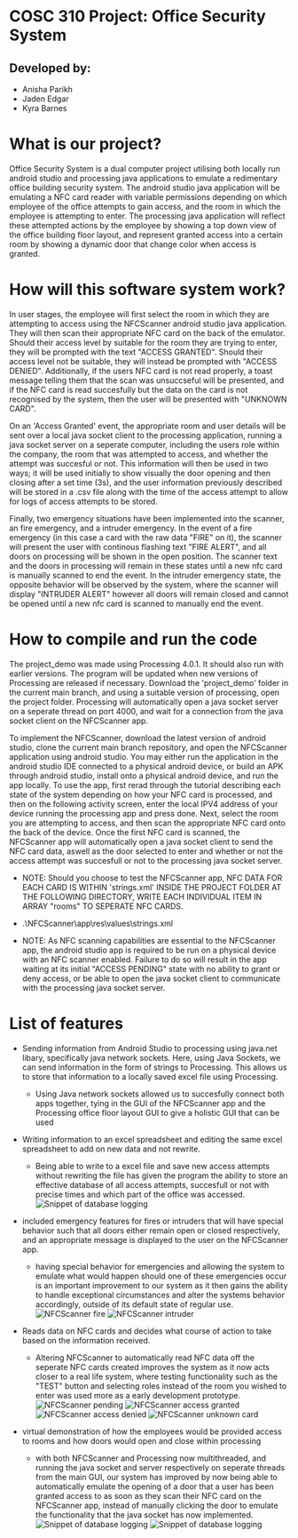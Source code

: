 # COSC 310 Project: Office Security System

## Developed by:
- Anisha Parikh
- Jaden Edgar
- Kyra Barnes

# What is our project?

Office Security System is a dual computer project utilising both locally run android studio and processing java applications to emulate a redimentary office building security system. The android studio java application will be emulating a NFC card reader with variable permissions depending on which employee of the office attempts to gain access, and the room in which the employee is attempting to enter. The processing java application will reflect these attempted actions by the employee by showing a top down view of the office building floor layout, and represent granted access into a certain room by showing a dynamic door that change color when access is granted.

# How will this software system work?

In user stages, the employee will first select the room in which they are attempting to access using the NFCScanner android studio java application. They will then scan their appropriate NFC card on the back of the emulator. Should their access level by suitable for the room they are trying to enter, they will be prompted with the text "ACCESS GRANTED". Should their access level not be suitable, they will instead be prompted with "ACCESS DENIED". Additionally, if the users NFC card is not read properly, a toast message telling them that the scan was unsuccseful will be presented, and if the NFC card is read succesfully but the data on the card is not recognised by the system, then the user will be presented with "UNKNOWN CARD".

On an 'Access Granted' event, the appropriate room and user details will be sent over a local java socket client to the processing application, running a java socket server on a seperate computer, including the users role within the company, the room that was attempted to access, and whether the attempt was succesful or not. This information will then be used in two ways; it will be used initially to show visually the door opening and then closing after a set time (3s), and the user information previously described will be stored in a .csv file along with the time of the access attempt to allow for logs of access attempts to be stored.

Finally, two emergency situations have been implemented into the scanner, an fire emergency, and a intruder emergency. In the event of a fire emergency (in this case a card with the raw data "FIRE" on it), the scanner will present the user with continous flashing text "FIRE ALERT", and all doors on processing will be shown in the open position. The scanner text and the doors in processing will remain in these states until a new nfc card is manually scanned to end the event. In the intruder emergency state, the opposite behavior will be observed by the system, where the scanner will display "INTRUDER ALERT" however all doors will remain closed and cannot be opened until a new nfc card is scanned to manually end the event.

# How to compile and run the code

The project_demo was made using Processing 4.0.1. It should also run with earlier versions. The program will be updated when new versions of Processing are released if necessary. Download the 'project_demo' folder in the current main branch, and using a suitable version of processing, open the project folder. Processing will automatically open a java socket server on a seperate thread on port 4000, and wait for a connection from the java socket client on the NFCScanner app.

To implement the NFCScanner, download the latest version of android studio, clone the current main branch repository, and open the NFCScanner application using android studio. You may either run the application in the android studio IDE connected to a physical android device, or build an APK through android studio, install onto a physical android device, and run the app locally. To use the app, first rerad through the tutorial describing each state of the system depending on how your NFC card is processed, and then on the following activity screen, enter the local IPV4 address of your device running the processing app and press done. Next, select the room you are attempting to access, and then scan the appropriate NFC card onto the back of the device. Once the first NFC card is scanned, the NFCScanner app will automatically open a java socket client to send the NFC card data, aswell as the door selected to enter and whether or not the access attempt was succesfull or not to the processing java socket server.

- NOTE: Should you choose to test the NFCScanner app, NFC DATA FOR EACH CARD IS WITHIN 'strings.xml' INSIDE THE PROJECT FOLDER AT THE FOLLOWING DIRECTORY, WRITE EACH INDIVIDUAL ITEM IN ARRAY "rooms" TO SEPERATE NFC CARDS.
-  .\NFCScanner\app\res\values\strings.xml

- NOTE: As NFC scanning capabilities are essential to the NFCScanner app, the android studio app is required to be run on a physical device with an NFC scanner enabled. Failure to do so will result in the app waiting at its initial "ACCESS PENDING" state with no ability to grant or deny access, or be able to open the java socket client to communicate with the processing java socket server.

# List of features

- Sending information from Android Studio to processing using java.net libary, specifically java network sockets. Here, using Java Sockets, we can send information in the form of strings to Processing. This allows us to store that information to a locally saved excel file using Processing.
  - Using Java network sockets allowed us to succesfully connect both apps together, tying in the GUI of the NFCScanner app and the Processing office floor layout GUI to give a holistic GUI that can be used
  
 - Writing information to an excel spreadsheet and editing the same excel spreadsheet to add on new data and not rewrite.
   - Being able to write to a excel file and save new access attempts without rewriting the file has given the program the ability to store an effective database of all access attempts, succesfull or not with precise times and which part of the office was accessed.
   ![Snippet of database logging](COSC-310-Project/Assets/Images/database-output.PNG)
   
 - included emergency features for fires or intruders that will have special behavior such that all doors either remain open or closed respectively, and an appropriate message is displayed to the user on the NFCScanner app.
   - having special behavior for emergencies and allowing the system to emulate what would happen should one of these emergencies occur is an important improvement to our system as it then gains the ability to handle exceptional circumstances and alter the systems behavior accordingly, outside of its default state of regular use.
   ![NFCScanner fire](/Assets/Images/screenshot-(8).jpg)
   ![NFCScanner intruder](/Assets/Images/screenshot-(9).jpg)
   
 - Reads data on NFC cards and decides what course of action to take based on the information received.
    - Altering NFCScanner to automatically read NFC data off the seperate NFC cards created improves the system as it now acts closer to a real life system, where testing functionality such as the "TEST" button and selecting roles instead of the room you wished to enter was used more as a early development prototype.
   ![NFCScanner pending](/Assets/Images/screenshot-(4).jpg)
   ![NFCScanner access granted](/Assets/Images/screenshot-(5).jpg)
   ![NFCScanner access denied](/Assets/Images/screenshot-(6).jpg)
   ![NFCScanner unknown card](/Assets/Images/screenshot-(7).jpg)
    
 - virtual demonstration of how the employees would be provided access to rooms and how doors would open and close within processing
   - with both NFCScanner and Processing now multithreaded, and running the java socket and server respectively on seperate threads from the main GUI, our system has improved by now being able to automatically emulate the opening of a door that a user has been granted access to as soon as they scan their NFC card on the NFCScanner app, instead of manually clicking the door to emulate the functionality that the java socket has now implemented.
   ![Snippet of database logging](/Assets/Images/floor-layout-all-closed.jpg)
   ![Snippet of database logging](/Assets/Images/floor-layout-fire.jpg)

